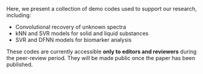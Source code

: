 Here, we present a collection of demo codes used to support our research, including:

- Convolutional recovery of unknown spectra
- kNN and SVR models for solid and liquid substances
- SVR and DFNN models for biomarker analysis

These codes are currently accessible **only to editors and reviewers** during the peer-review period. They will be made public once the paper has been published.
